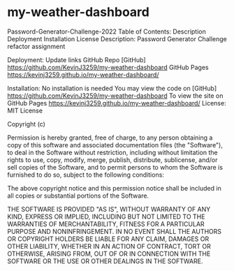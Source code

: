 # my-weather-dashboard
Password-Generator-Challenge-2022
Table of Contents:
Description
Deployment
Installation
License
Description:
Password Generator Challenge refactor assignment

Deployment:
Update links GitHub Repo [GitHub] https://github.com/KevinJ3259/my-weather-dashboard 
GitHub Pages https://kevinj3259.github.io/my-weather-dashboard/



Installation:
No installation is needed
You may view the code on [GitHub]  https://github.com/KevinJ3259/my-weather-dashboard 
To view the site on GitHub Pages https://kevinj3259.github.io/my-weather-dashboard/
License:
MIT License

Copyright (c)

Permission is hereby granted, free of charge, to any person obtaining a copy of this software and associated documentation files (the "Software"), to deal in the Software without restriction, including without limitation the rights to use, copy, modify, merge, publish, distribute, sublicense, and/or sell copies of the Software, and to permit persons to whom the Software is furnished to do so, subject to the following conditions:

The above copyright notice and this permission notice shall be included in all copies or substantial portions of the Software.

THE SOFTWARE IS PROVIDED "AS IS", WITHOUT WARRANTY OF ANY KIND, EXPRESS OR IMPLIED, INCLUDING BUT NOT LIMITED TO THE WARRANTIES OF MERCHANTABILITY, FITNESS FOR A PARTICULAR PURPOSE AND NONINFRINGEMENT. IN NO EVENT SHALL THE AUTHORS OR COPYRIGHT HOLDERS BE LIABLE FOR ANY CLAIM, DAMAGES OR OTHER LIABILITY, WHETHER IN AN ACTION OF CONTRACT, TORT OR OTHERWISE, ARISING FROM, OUT OF OR IN CONNECTION WITH THE SOFTWARE OR THE USE OR OTHER DEALINGS IN THE SOFTWARE.